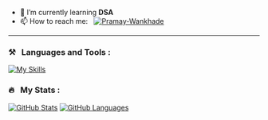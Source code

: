 

- 🌱 I’m currently learning **DSA**
- 📫 How to reach me: &nbsp; [![Pramay-Wankhade](https://img.shields.io/badge/Pramay--Wankhade-white?style=flat)](https://www.linkedin.com/in/pramaywankhade/)

---
   ### ⚒️ &nbsp; Languages and Tools :


[![My Skills](https://skillicons.dev/icons?i=cpp,c,git&perline=8)](https://skillicons.dev)

### 🔥 &nbsp; My Stats :

[![GitHub Stats](https://github-readme-stats.vercel.app/api?username=pramay88&hide=issues&show_icons=true&hide_border=true&theme=github_dark&count_private=true)](https://github.com/anuraghazra/github-readme-stats)
[![GitHub Languages](https://github-readme-stats.vercel.app/api/top-langs/?username=pramay88&size_weight=1&count_weight=0&includeForks=true&layout=compact&hide_border=true&langs_count=8&theme=github_dark)](https://github.com/anuraghazra/github-readme-stats)
